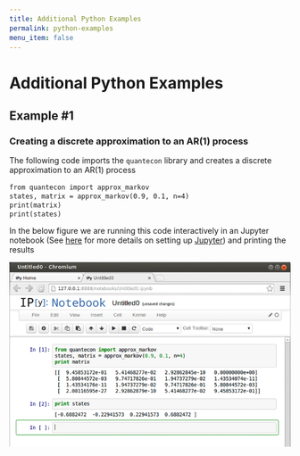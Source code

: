 ```yaml
---
title: Additional Python Examples
permalink: python-examples
menu_item: false
---
```

# Additional Python Examples

## Example #1

### Creating a discrete approximation to an AR(1) process

The following code imports the `quantecon` library and creates a discrete approximation to an AR(1) process

    from quantecon import approx_markov
    states, matrix = approx_markov(0.9, 0.1, n=4)
    print(matrix)
    print(states)

In the below figure we are running this code interactively in an Jupyter notebook (See [here](https://lectures.quantecon.org/py/getting_started.html#jupyter) for more details on setting up [Jupyter](http://jupyter.org/)) and printing the results

![](/assets/img/test-qe.png)
